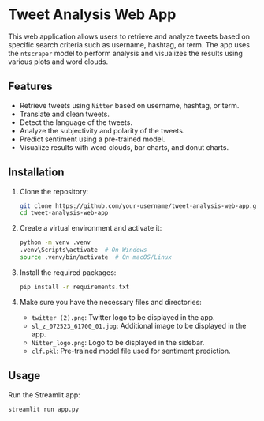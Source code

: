# Tweet Analysis Web App

This web application allows users to retrieve and analyze tweets based on specific search criteria such as username, hashtag, or term. The app uses the `ntscraper` model to perform analysis and visualizes the results using various plots and word clouds.

## Features

- Retrieve tweets using `Nitter` based on username, hashtag, or term.
- Translate and clean tweets.
- Detect the language of the tweets.
- Analyze the subjectivity and polarity of the tweets.
- Predict sentiment using a pre-trained model.
- Visualize results with word clouds, bar charts, and donut charts.

## Installation

1. Clone the repository:

    ```bash
    git clone https://github.com/your-username/tweet-analysis-web-app.git
    cd tweet-analysis-web-app
    ```

2. Create a virtual environment and activate it:

    ```bash
    python -m venv .venv
    .venv\Scripts\activate  # On Windows
    source .venv/bin/activate  # On macOS/Linux
    ```

3. Install the required packages:

    ```bash
    pip install -r requirements.txt
    ```

4. Make sure you have the necessary files and directories:
    - `twitter (2).png`: Twitter logo to be displayed in the app.
    - `sl_z_072523_61700_01.jpg`: Additional image to be displayed in the app.
    - `Nitter_logo.png`: Logo to be displayed in the sidebar.
    - `clf.pkl`: Pre-trained model file used for sentiment prediction.

## Usage

Run the Streamlit app:

```bash
streamlit run app.py
